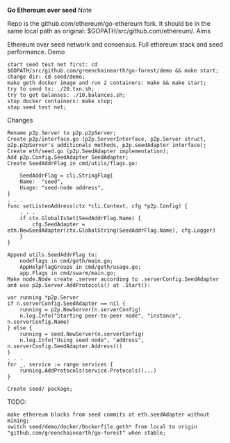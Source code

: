 **Go Ethereum over seed**
Note

Repo is the github.com/ethereum/go-ethereum fork. It should be in the same local path as original: $GOPATH/src/github.com/ethereum/.
Aims

Ethereum over seed network and consensus. Full ethereum stack and seed performance.
Demo

    start seed test net first: cd $GOPATH/src/github.com/greenchainearth/go-forest/demo && make start;
    change dir: cd seed/demo;
    make geth docker image and run 2 containers: make && make start;
    try to send tx: ./20.txn.sh;
    try to get balanses: ./10.balances.sh;
    stop docker containers: make stop;
    stop seed test net;

Changes

    Rename p2p.Server to p2p.p2pServer;
    Create p2p/interface.go (p2p.ServerInterface, p2p.Server struct, p2p.p2pServer's additionals methods, p2p.seedAdapter interface);
    Create eth/seed.go (p2p.SeedAdapter implementation);
    Add p2p.Config.SeedAdapter SeedAdapter;
    Create SeedAddrFlag in cmd/utils/flags.go:

        SeedAddrFlag = cli.StringFlag{
    	Name:  "seed",
    	Usage: "seed-node address",
    }
    . . .
    func setListenAddress(ctx *cli.Context, cfg *p2p.Config) {
    	. . .
    	if ctx.GlobalIsSet(SeedAddrFlag.Name) {
    		cfg.SeedAdapter = eth.NewSeedAdapter(ctx.GlobalString(SeedAddrFlag.Name), cfg.Logger)
    	}
    }

    Append utils.SeedAddrFlag to:
        nodeFlags in cmd/geth/main.go;
        AppHelpFlagGroups in cmd/geth/usage.go;
        app.Flags in cmd/swarm/main.go;
    Make node.Node create .server according to .serverConfig.SeedAdapter and use p2p.Server.AddProtocols() at .Start():

    var running *p2p.Server
    if n.serverConfig.SeedAdapter == nil {
    	running = p2p.NewServer(n.serverConfig)
    	n.log.Info("Starting peer-to-peer node", "instance", n.serverConfig.Name)
    } else {
    	running = seed.NewServer(n.serverConfig)
    	n.log.Info("Using seed node", "address", n.serverConfig.SeedAdapter.Address())
    }
    . . .
    for _, service := range services {
    	running.AddProtocols(service.Protocols()...)
    }

    Create seed/ package;

TODO:

    make ethereum blocks from seed commits at eth.seedAdapter without mining;
    switch seed/demo/docker/Dockerfile.geth* from local to origin "github.com/greenchainearth/go-forest" when stable;
